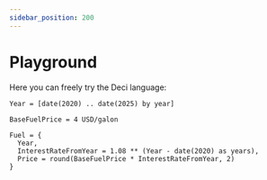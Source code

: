 ```yaml
---
sidebar_position: 200
---
```


# Playground

Here you can freely try the Deci language:

```deci live
Year = [date(2020) .. date(2025) by year]

BaseFuelPrice = 4 USD/galon

Fuel = {
  Year,
  InterestRateFromYear = 1.08 ** (Year - date(2020) as years),
  Price = round(BaseFuelPrice * InterestRateFromYear, 2)
}
```
